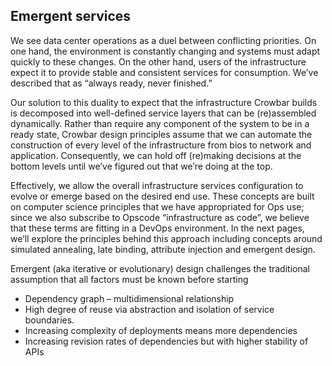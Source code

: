 ## Emergent services

We see data center operations as a duel between conflicting priorities.  On one hand, the environment is constantly changing and systems must adapt quickly to these changes.  On the other hand, users of the infrastructure expect it to provide stable and consistent services for consumption.  We’ve described that as “always ready, never finished.”

Our solution to this duality to expect that the infrastructure Crowbar builds is decomposed into well-defined service layers that can be (re)assembled dynamically.  Rather than require any component of the system to be in a ready state, Crowbar design principles assume that we can automate the construction of every level of the infrastructure from bios to network and application.  Consequently, we can hold off (re)making decisions at the bottom levels until we’ve figured out that we’re doing at the top.  

Effectively, we allow the overall infrastructure services configuration to evolve or emerge based on the desired end use.  These concepts are built on computer science principles that we have appropriated for Ops use; since we also subscribe to Opscode “infrastructure as code”, we believe that these terms are fitting in a DevOps environment.  In the next pages, we’ll explore the principles behind this approach including concepts around simulated annealing, late binding, attribute injection and emergent design.

Emergent (aka iterative or evolutionary) design challenges the traditional assumption that all factors must be known before starting 

  * Dependency graph – multidimensional relationship
  * High degree of reuse via abstraction and isolation of service boundaries.
  * Increasing complexity of deployments means more dependencies
  * Increasing revision rates of dependencies but with higher stability of APIs
